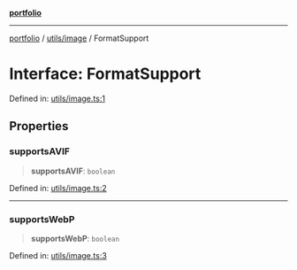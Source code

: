 [**portfolio**](../../../README.md)

***

[portfolio](../../../modules.md) / [utils/image](../README.md) / FormatSupport

# Interface: FormatSupport

Defined in: [utils/image.ts:1](https://github.com/tnorlund/Portfolio/blob/b430f030be6ae84d38e73a977c42e593fa3d7f2d/portfolio/utils/image.ts#L1)

## Properties

### supportsAVIF

> **supportsAVIF**: `boolean`

Defined in: [utils/image.ts:2](https://github.com/tnorlund/Portfolio/blob/b430f030be6ae84d38e73a977c42e593fa3d7f2d/portfolio/utils/image.ts#L2)

***

### supportsWebP

> **supportsWebP**: `boolean`

Defined in: [utils/image.ts:3](https://github.com/tnorlund/Portfolio/blob/b430f030be6ae84d38e73a977c42e593fa3d7f2d/portfolio/utils/image.ts#L3)
